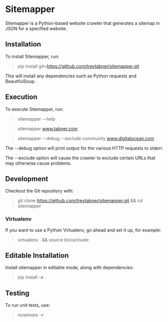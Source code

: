 # Sitemapper

Sitemapper is a Python-based website crawler that generates a sitemap in JSON for a specified website.

## Installation

To install Sitemapper, run:

> pip install git+https://github.com/treytabner/sitemapper.git

This will install any dependencies such as Python requests and BeautifulSoup.

## Execution

To execute Sitemapper, run:

> sitemapper --help

> sitemapper www.tabner.com

> sitemapper --debug --exclude community www.digitalocean.com

The --debug option will print output for the various HTTP requests to stderr.

The --exclude option will cause the crawler to exclude certain URLs that may otherwise cause problems.

## Development

Checkout the Git repository with:

> git clone https://github.com/treytabner/sitemapper.git && cd sitemapper

### Virtualenv

If you want to use a Python Virtualenv, go ahead and set it up, for example:

> virtualenv . && source bin/activate

## Editable Installation

Install sitemapper in editable mode, along with dependencies:

> pip install -e .

## Testing

To run unit tests, use:

> nosetests -v
